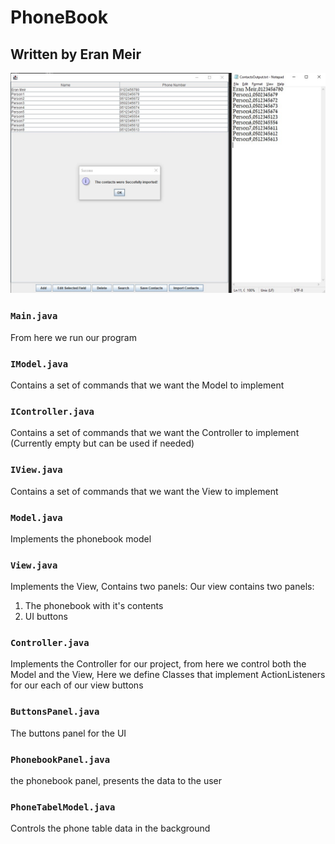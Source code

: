 # PhoneBook
## Written by Eran Meir

![alt text](https://github.com/Eran-Meir/PhoneBook/blob/main/Import.jpg)

### ```Main.java```
From here we run our program

### ```IModel.java```
Contains a set of commands that we want the Model to implement

### ```IController.java```
Contains a set of commands that we want the Controller to implement (Currently empty but can be used if needed)

### ```IView.java```
Contains a set of commands that we want the View to implement

### ```Model.java```
Implements the phonebook model

### ```View.java```
Implements the View, Contains two panels:
 Our view contains two panels:
 1. The phonebook with it's contents
 2. UI buttons
### ```Controller.java```
Implements the Controller for our project, from here we control both the Model and the View,
Here we define Classes that implement ActionListeners for our each of our view buttons

### ```ButtonsPanel.java```
The buttons panel for the UI

### ```PhonebookPanel.java```
the phonebook panel, presents the data to the user

### ```PhoneTabelModel.java```
Controls the phone table data in the background





